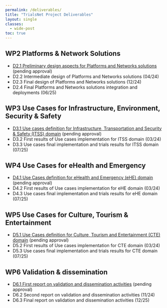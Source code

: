 ```yaml
---
permalink: /deliverables/
title: "TrialsNet Project Deliverables"
layout: single
classes:
  - wide-post
toc: true
---
```

## WP2 Platforms & Network Solutions

- [D2.1 Preliminary design aspects for Platforms and Networks solutions](https://zenodo.org/record/8108305) (pending approval)
- D2.2	Intermediate design of Platforms and Networks solutions (04/24)
- D2.3	Final design of Platforms and Networks solutions (12/24)
- D2.4	Final Platforms and Networks solutions integration and deployments (06/25)
		
## WP3 Use Cases for Infrastructure, Environment, Security & Safety

- [D3.1 Use cases definition for Infrastructure, Transportation and Security & Safety (ITSS) domain](https://zenodo.org/record/7944485#.ZGTAnexByrc) (pending approval)
- D3.2 First results of Use cases implementation for ITSS domain (03/24)
- D3.3 Use cases final implementation and trials results for ITSS domain (07/25)

## WP4 Use Cases for eHealth and Emergency

- [D4.1 Use Cases definition for eHealth and Emergency (eHE) domain](https://zenodo.org/record/7944692#.ZGTIG-xByrc) (pending approval)
- D4.2 First results of Use cases implementation for eHE domain (03/24)
- D4.3 Use cases final implementation and trials results for eHE domain (07/25)

## WP5 Use Cases for Culture, Tourism & Entertainment

- [D5.1 Use Cases definition for Culture, Tourism and Entertainment (CTE) domain](https://zenodo.org/record/7944732#.ZGTK_exByrc) (pending approval)
- D5.2 First results of Use cases implementation for CTE domain (03/24)
- D5.3 Use cases final implementation and trials results for CTE domain (07/25)

## WP6 Validation & dissemination 

- [D6.1 First report on validation and dissemination activities](https://zenodo.org/records/10058287) (pending approval)
- D6.2 Second report on validation and dissemination activities (11/24)
- D6.3 Final report on validation and dissemination activities (12/25)
